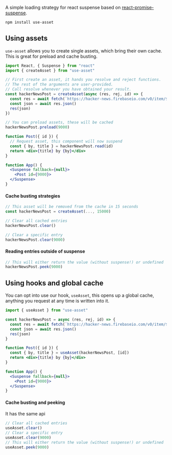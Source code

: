 A simple loading strategy for react suspense based on [react-promise-suspense](https://github.com/vigzmv/react-promise-suspense).

```bash
npm install use-asset
```

## Using assets

`use-asset` allows you to create single assets, which bring their own cache. This is great for preload and cache busting.

```jsx
import React, { Suspense } from "react"
import { createAsset } from "use-asset"

// First create an asset, it hands you resolve and reject functions.
// The rest of the arguments are user-provided.
// Call resolve whenever you have obtained your result.
const hackerNewsPost = createAsset(async (res, rej, id) => {
  const res = await fetch(`https://hacker-news.firebaseio.com/v0/item/${id}.json`)
  const json = await res.json()
  res(json)
})

// You can preload assets, these will be cached
hackerNewsPost.preload(9000)

function Post({ id }) {
  // Request asset, this component will now suspend
  const { by, title } = hackerNewsPost.read(id)
  return <div>{title} by {by}</div>
}

function App() {
  <Suspense fallback={null}>
    <Post id={9000}>
  </Suspense>
}
```

#### Cache busting strategies

```jsx
// This asset will be removed from the cache in 15 seconds
const hackerNewsPost = createAsset(..., 15000)

// Clear all cached entries
hackerNewsPost.clear()

// Clear a specific entry
hackerNewsPost.clear(9000)
```

#### Reading entries outside of suspense

```jsx
// This will either return the value (without suspense!) or undefined
hackerNewsPost.peek(9000)
```

## Using hooks and global cache

You can opt into use our hook, `useAsset`, this opens up a global cache, anything you request at any time is written into it.

```jsx
import { useAsset } from "use-asset"

const hackerNewsPost = async (res, rej, id) => {
  const res = await fetch(`https://hacker-news.firebaseio.com/v0/item/${id}.json`)
  const json = await res.json()
  res(json)
}

function Post({ id }) {
  const { by, title } = useAsset(hackerNewsPost, [id])
  return <div>{title} by {by}</div>
}

function App() {
  <Suspense fallback={null}>
    <Post id={9000}>
  </Suspense>
}
```

#### Cache busting and peeking

It has the same api

```jsx
// Clear all cached entries
useAsset.clear()
// Clear a specific entry
useAsset.clear(9000)
// This will either return the value (without suspense!) or undefined
useAsset.peek(9000)
```
